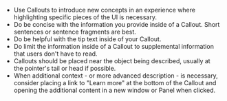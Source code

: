 - Use Callouts to introduce new concepts in an experience where highlighting specific pieces of the UI is necessary.
- Do be concise with the information you provide inside of a Callout. Short sentences or sentence fragments are best.
- Do be helpful with the tip text inside of your Callout.
- Do limit the information inside of a Callout to supplemental information that users don't have to read.
- Callouts should be placed near the object being described, usually at the pointer's tail or head if possible.
- When additional context - or more advanced description - is necessary, consider placing a link to "Learn more" at the bottom of the Callout and opening the additional content in a new window or Panel when clicked.